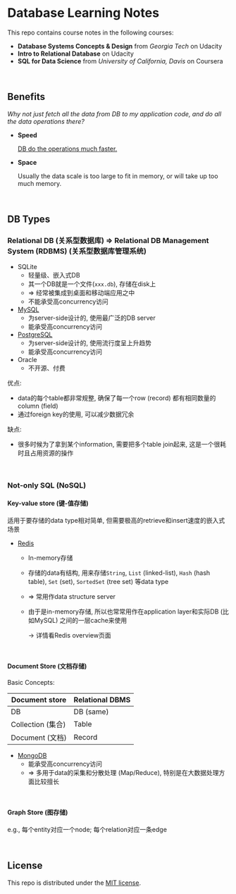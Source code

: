 # Database Learning Notes

This repo contains course notes in the following courses:

* **Database Systems Concepts & Design** from *Georgia Tech* on Udacity
* **Intro to Relational Database** on Udacity
* **SQL for Data Science** from *University of California, Davis* on Coursera

<br>

## Benefits

*Why not just fetch all the data from DB to my application code, and do all the data operations there?*

* **Speed**

  <u>DB do the operations much faster.</u>

* **Space**

  Usually the data scale is too large to fit in memory, or will take up too much memory.

<br>

## DB Types

### Relational DB (关系型数据库) => Relational DB Management System (RDBMS) (关系型数据库管理系统)

* SQLite
  * 轻量级、嵌入式DB
  * 其一个DB就是一个文件(`xxx.db`), 存储在disk上
  * => 经常被集成到桌面和移动端应用之中
  * 不能承受高concurrency访问
* <a href="https://github.com/Ziang-Lu/Database-Learning-Notes/blob/master/2-MySQL/MySQL.md">MySQL</a>
  * 为server-side设计的, 使用最广泛的DB server
  * 能承受高concurrency访问
* <a href="https://github.com/Ziang-Lu/Database-Learning-Notes/blob/master/3-PostgreSQL/PostgreSQL.md">PostgreSQL</a>
  * 为server-side设计的, 使用流行度呈上升趋势
  * 能承受高concurrency访问
* Oracle
  * 不开源、付费

优点:

* data的每个table都非常规整, 确保了每一个row (record) 都有相同数量的column (field)
* 通过foreign key的使用, 可以减少数据冗余

缺点:

* 很多时候为了拿到某个information, 需要把多个table join起来, 这是一个很耗时且占用资源的操作

<br>

### Not-only SQL (NoSQL)

#### Key-value store (键-值存储)

适用于要存储的data type相对简单, 但需要极高的retrieve和insert速度的嵌入式场景

* <a href="https://github.com/Ziang-Lu/Database-Learning-Notes/blob/master/4-Redis/Redis-Basics.md">Redis</a>
  * In-memory存储
  
  * 存储的data有结构, 用来存储`String`, `List` (linked-list), `Hash` (hash table), `Set` (set), `SortedSet` (tree set) 等data type
  
  * => 常用作data structure server
  
  * 由于是in-memory存储, 所以也常常用作在application layer和实际DB (比如MySQL) 之间的一层cache来使用
  
    -> 详情看Redis overview页面

<br>

#### Document Store (文档存储)

Basic Concepts:

| Document store    | Relational DBMS |
| ----------------- | --------------- |
| DB                | DB (same)       |
| Collection (集合) | Table           |
| Document (文档)   | Record          |

* <a href="https://github.com/Ziang-Lu/Database-Learning-Notes/blob/master/5-MongoDB/MongoDB.md">MongoDB</a>
    * 能承受高concurrency访问
    * => 多用于data的采集和分散处理 (Map/Reduce), 特别是在大数据处理方面比较擅长

<br>

#### Graph Store (图存储)

e.g., 每个entity对应一个node; 每个relation对应一条edge

<br>

## License

This repo is distributed under the <a href="https://github.com/Ziang-Lu/Database-Learning-Notes/blob/master/LICENSE">MIT license</a>.
